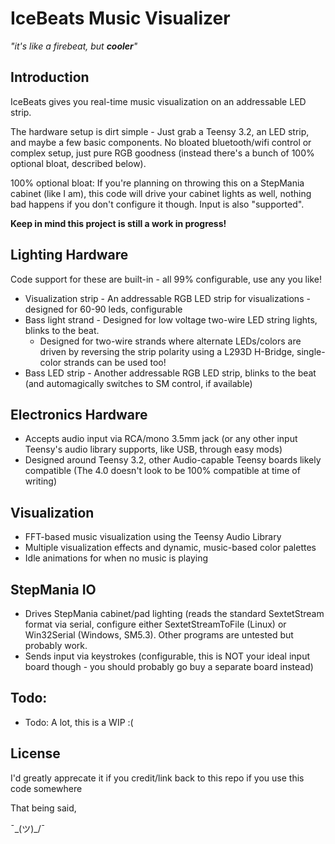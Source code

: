 # IceBeats Music Visualizer
*"it's like a firebeat, but **cooler**"*

## Introduction
IceBeats gives you real-time music visualization on an addressable LED strip.

The hardware setup is dirt simple - Just grab a Teensy 3.2, an LED strip, and maybe a few basic components. No bloated bluetooth/wifi control or complex setup, just pure RGB goodness (instead there's a bunch of 100% optional bloat, described below).


100% optional bloat: If you're planning on throwing this on a StepMania cabinet (like I am), this code will drive your cabinet lights as well, nothing bad happens if you don't configure it though. Input is also "supported".


**Keep in mind this project is still a work in progress!**


## Lighting Hardware
Code support for these are built-in - all 99% configurable, use any you like!

 * Visualization strip - An addressable RGB LED strip for visualizations - designed for 60-90 leds, configurable
 * Bass light strand - Designed for low voltage two-wire LED string lights, blinks to the beat.
    * Designed for two-wire strands where alternate LEDs/colors are driven by reversing the strip polarity using a L293D H-Bridge, single-color strands can be used too!
 * Bass LED strip - Another addressable RGB LED strip, blinks to the beat (and automagically switches to SM control, if available)

## Electronics Hardware
 * Accepts audio input via RCA/mono 3.5mm jack (or any other input Teensy's audio library supports, like USB, through easy mods)
 * Designed around Teensy 3.2, other Audio-capable Teensy boards likely compatible (The 4.0 doesn't look to be 100% compatible at time of writing)
 
## Visualization
 * FFT-based music visualization using the Teensy Audio Library
 * Multiple visualization effects and dynamic, music-based color palettes
 * Idle animations for when no music is playing
 
## StepMania IO
 * Drives StepMania cabinet/pad lighting (reads the standard SextetStream format via serial, configure either SextetStreamToFile (Linux) or Win32Serial (Windows, SM5.3). Other programs are untested but probably work.
 * Sends input via keystrokes (configurable, this is NOT your ideal input board though - you should probably go buy a separate board instead)
 
## Todo:
 * Todo: A lot, this is a WIP :(

## License
I'd greatly apprecate it if you credit/link back to this repo if you use this code somewhere

That being said,

¯\_(ツ)_/¯